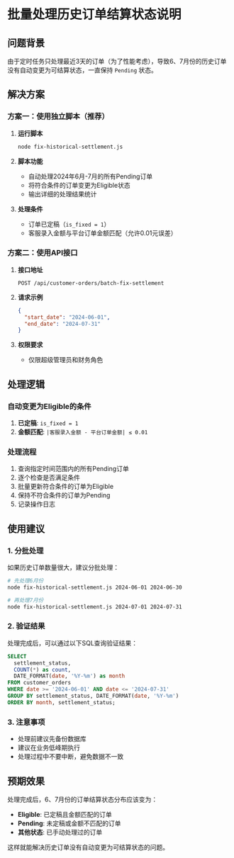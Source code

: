 # 批量处理历史订单结算状态说明

## 问题背景

由于定时任务只处理最近3天的订单（为了性能考虑），导致6、7月份的历史订单没有自动变更为可结算状态，一直保持 `Pending` 状态。

## 解决方案

### 方案一：使用独立脚本（推荐）

1. **运行脚本**
   ```bash
   node fix-historical-settlement.js
   ```

2. **脚本功能**
   - 自动处理2024年6月-7月的所有Pending订单
   - 将符合条件的订单变更为Eligible状态
   - 输出详细的处理结果统计

3. **处理条件**
   - 订单已定稿（`is_fixed = 1`）
   - 客服录入金额与平台订单金额匹配（允许0.01元误差）

### 方案二：使用API接口

1. **接口地址**
   ```
   POST /api/customer-orders/batch-fix-settlement
   ```

2. **请求示例**
   ```json
   {
     "start_date": "2024-06-01",
     "end_date": "2024-07-31"
   }
   ```

3. **权限要求**
   - 仅限超级管理员和财务角色

## 处理逻辑

### 自动变更为Eligible的条件
1. **已定稿**: `is_fixed = 1`
2. **金额匹配**: `|客服录入金额 - 平台订单金额| ≤ 0.01`

### 处理流程
1. 查询指定时间范围内的所有Pending订单
2. 逐个检查是否满足条件
3. 批量更新符合条件的订单为Eligible
4. 保持不符合条件的订单为Pending
5. 记录操作日志

## 使用建议

### 1. 分批处理
如果历史订单数量很大，建议分批处理：
```bash
# 先处理6月份
node fix-historical-settlement.js 2024-06-01 2024-06-30

# 再处理7月份
node fix-historical-settlement.js 2024-07-01 2024-07-31
```

### 2. 验证结果
处理完成后，可以通过以下SQL查询验证结果：
```sql
SELECT 
  settlement_status,
  COUNT(*) as count,
  DATE_FORMAT(date, '%Y-%m') as month
FROM customer_orders 
WHERE date >= '2024-06-01' AND date <= '2024-07-31'
GROUP BY settlement_status, DATE_FORMAT(date, '%Y-%m')
ORDER BY month, settlement_status;
```

### 3. 注意事项
- 处理前建议先备份数据库
- 建议在业务低峰期执行
- 处理过程中不要中断，避免数据不一致

## 预期效果

处理完成后，6、7月份的订单结算状态分布应该变为：
- **Eligible**: 已定稿且金额匹配的订单
- **Pending**: 未定稿或金额不匹配的订单
- **其他状态**: 已手动处理过的订单

这样就能解决历史订单没有自动变更为可结算状态的问题。
